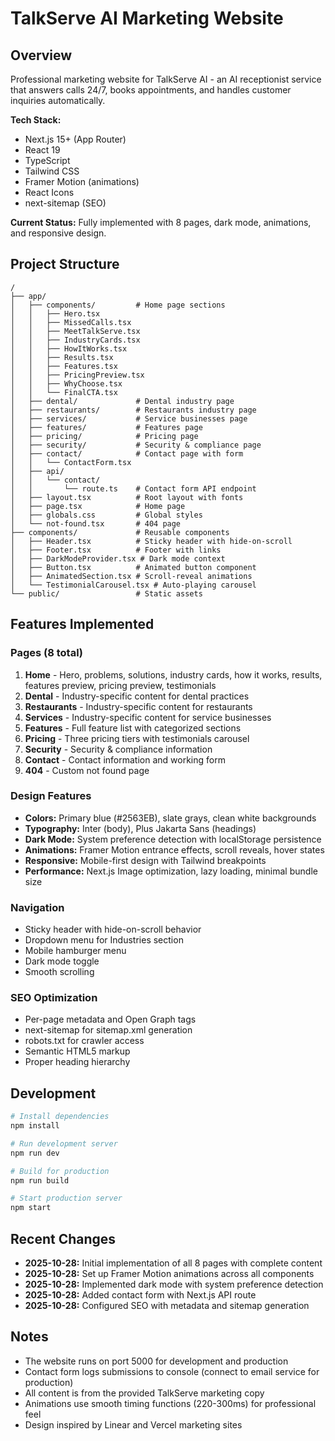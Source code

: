 # TalkServe AI Marketing Website

## Overview
Professional marketing website for TalkServe AI - an AI receptionist service that answers calls 24/7, books appointments, and handles customer inquiries automatically.

**Tech Stack:**
- Next.js 15+ (App Router)
- React 19
- TypeScript
- Tailwind CSS
- Framer Motion (animations)
- React Icons
- next-sitemap (SEO)

**Current Status:** Fully implemented with 8 pages, dark mode, animations, and responsive design.

## Project Structure

```
/
├── app/
│   ├── components/         # Home page sections
│   │   ├── Hero.tsx
│   │   ├── MissedCalls.tsx
│   │   ├── MeetTalkServe.tsx
│   │   ├── IndustryCards.tsx
│   │   ├── HowItWorks.tsx
│   │   ├── Results.tsx
│   │   ├── Features.tsx
│   │   ├── PricingPreview.tsx
│   │   ├── WhyChoose.tsx
│   │   └── FinalCTA.tsx
│   ├── dental/             # Dental industry page
│   ├── restaurants/        # Restaurants industry page
│   ├── services/           # Service businesses page
│   ├── features/           # Features page
│   ├── pricing/            # Pricing page
│   ├── security/           # Security & compliance page
│   ├── contact/            # Contact page with form
│   │   └── ContactForm.tsx
│   ├── api/
│   │   └── contact/
│   │       └── route.ts    # Contact form API endpoint
│   ├── layout.tsx          # Root layout with fonts
│   ├── page.tsx            # Home page
│   ├── globals.css         # Global styles
│   └── not-found.tsx       # 404 page
├── components/             # Reusable components
│   ├── Header.tsx          # Sticky header with hide-on-scroll
│   ├── Footer.tsx          # Footer with links
│   ├── DarkModeProvider.tsx # Dark mode context
│   ├── Button.tsx          # Animated button component
│   ├── AnimatedSection.tsx # Scroll-reveal animations
│   └── TestimonialCarousel.tsx # Auto-playing carousel
└── public/                 # Static assets
```

## Features Implemented

### Pages (8 total)
1. **Home** - Hero, problems, solutions, industry cards, how it works, results, features preview, pricing preview, testimonials
2. **Dental** - Industry-specific content for dental practices
3. **Restaurants** - Industry-specific content for restaurants
4. **Services** - Industry-specific content for service businesses
5. **Features** - Full feature list with categorized sections
6. **Pricing** - Three pricing tiers with testimonials carousel
7. **Security** - Security & compliance information
8. **Contact** - Contact information and working form
9. **404** - Custom not found page

### Design Features
- **Colors:** Primary blue (#2563EB), slate grays, clean white backgrounds
- **Typography:** Inter (body), Plus Jakarta Sans (headings)
- **Dark Mode:** System preference detection with localStorage persistence
- **Animations:** Framer Motion entrance effects, scroll reveals, hover states
- **Responsive:** Mobile-first design with Tailwind breakpoints
- **Performance:** Next.js Image optimization, lazy loading, minimal bundle size

### Navigation
- Sticky header with hide-on-scroll behavior
- Dropdown menu for Industries section
- Mobile hamburger menu
- Dark mode toggle
- Smooth scrolling

### SEO Optimization
- Per-page metadata and Open Graph tags
- next-sitemap for sitemap.xml generation
- robots.txt for crawler access
- Semantic HTML5 markup
- Proper heading hierarchy

## Development

```bash
# Install dependencies
npm install

# Run development server
npm run dev

# Build for production
npm run build

# Start production server
npm start
```

## Recent Changes
- **2025-10-28:** Initial implementation of all 8 pages with complete content
- **2025-10-28:** Set up Framer Motion animations across all components
- **2025-10-28:** Implemented dark mode with system preference detection
- **2025-10-28:** Added contact form with Next.js API route
- **2025-10-28:** Configured SEO with metadata and sitemap generation

## Notes
- The website runs on port 5000 for development and production
- Contact form logs submissions to console (connect to email service for production)
- All content is from the provided TalkServe marketing copy
- Animations use smooth timing functions (220-300ms) for professional feel
- Design inspired by Linear and Vercel marketing sites
